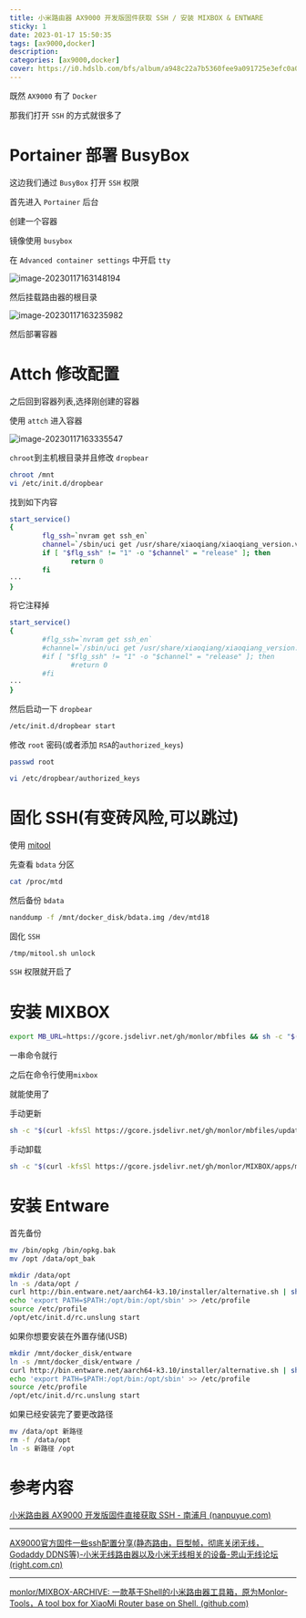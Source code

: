 ```yaml
---
title: 小米路由器 AX9000 开发版固件获取 SSH / 安装 MIXBOX & ENTWARE
sticky: 1
date: 2023-01-17 15:50:35
tags: [ax9000,docker]
description:
categories: [ax9000,docker]
cover: https://i0.hdslb.com/bfs/album/a948c22a7b5360fee9a091725e3efc0a0194c57b.png
---
```


既然 `AX9000` 有了 `Docker`

那我们打开 `SSH` 的方式就很多了

# Portainer 部署 BusyBox

这边我们通过 `BusyBox` 打开 `SSH` 权限

首先进入 `Portainer` 后台

创建一个容器

镜像使用 `busybox `

在 `Advanced container settings` 中开启 `tty`

![image-20230117163148194](https://i0.hdslb.com/bfs/album/81edeabda4659295baa48acda92b2c56a24a6715.png)

然后挂载路由器的根目录

![image-20230117163235982](https://i0.hdslb.com/bfs/album/35d1352d3f0a5f73e4949117c2282420c729d07a.png)

然后部署容器

# Attch 修改配置

之后回到容器列表,选择刚创建的容器

使用 `attch` 进入容器

![image-20230117163335547](https://i0.hdslb.com/bfs/album/737ea4d0b17873f32afc627b68640b758e699d93.png)

`chroot`到主机根目录并且修改 `dropbear`

```bash
chroot /mnt
vi /etc/init.d/dropbear
```

找到如下内容

```sh
start_service()
{
        flg_ssh=`nvram get ssh_en`
        channel=`/sbin/uci get /usr/share/xiaoqiang/xiaoqiang_version.version.CHANNEL`
        if [ "$flg_ssh" != "1" -o "$channel" = "release" ]; then
               return 0
        fi
···
}
```

将它注释掉

```sh
start_service()
{
        #flg_ssh=`nvram get ssh_en`
        #channel=`/sbin/uci get /usr/share/xiaoqiang/xiaoqiang_version.version.CHANNEL`
        #if [ "$flg_ssh" != "1" -o "$channel" = "release" ]; then
               #return 0
        #fi
···
}
```

然后启动一下 `dropbear`

```bash
/etc/init.d/dropbear start
```

修改 `root` 密码(或者添加 `RSA`的`authorized_keys`)

```bash
passwd root
```

```bash
vi /etc/dropbear/authorized_keys
```

# 固化 SSH(有变砖风险,可以跳过)

使用 [mitool][]

先查看 `bdata` 分区

```bash
cat /proc/mtd
```

然后备份 `bdata`

```bash
nanddump -f /mnt/docker_disk/bdata.img /dev/mtd18
```

固化 `SSH`

```bash
/tmp/mitool.sh unlock
```

`SSH` 权限就开启了

# 安装 MIXBOX

```bash
export MB_URL=https://gcore.jsdelivr.net/gh/monlor/mbfiles && sh -c "$(curl -kfsSl ${MB_URL}/install.sh)" && source /etc/profile &> /dev/null
```

一串命令就行

之后在命令行使用`mixbox`

就能使用了

手动更新

```bash
sh -c "$(curl -kfsSl https://gcore.jsdelivr.net/gh/monlor/mbfiles/update.sh)" && source /etc/profile &> /dev/null
```

手动卸载

```bash
sh -c "$(curl -kfsSl https://gcore.jsdelivr.net/gh/monlor/MIXBOX/apps/mixbox/scripts/uninstall.sh)" && source /etc/profile &> /dev/null
```

# 安装 Entware

首先备份

```bash
mv /bin/opkg /bin/opkg.bak
mv /opt /data/opt_bak
```

```bash
mkdir /data/opt
ln -s /data/opt /
curl http://bin.entware.net/aarch64-k3.10/installer/alternative.sh | sh
echo 'export PATH=$PATH:/opt/bin:/opt/sbin' >> /etc/profile
source /etc/profile
/opt/etc/init.d/rc.unslung start
```

如果你想要安装在外置存储(USB)

```bash
mkdir /mnt/docker_disk/entware
ln -s /mnt/docker_disk/entware /
curl http://bin.entware.net/aarch64-k3.10/installer/alternative.sh | sh
echo 'export PATH=$PATH:/opt/bin:/opt/sbin' >> /etc/profile
source /etc/profile
/opt/etc/init.d/rc.unslung start
```

如果已经安装完了要更改路径

```bash
mv /data/opt 新路径
rm -f /data/opt
ln -s 新路径 /opt
```

# 参考内容

[小米路由器 AX9000 开发版固件直接获取 SSH - 南浦月 (nanpuyue.com)](https://blog.nanpuyue.com/2022/056.html)

---

[AX9000官方固件一些ssh配置分享(静态路由，巨型帧，彻底关闭无线，Godaddy DDNS等)-小米无线路由器以及小米无线相关的设备-恩山无线论坛 (right.com.cn)](https://www.right.com.cn/FORUM/thread-7673021-1-1.html)

---

[monlor/MIXBOX-ARCHIVE: 一款基于Shell的小米路由器工具箱，原为Monlor-Tools，A tool box for XiaoMi Router base on Shell. (github.com)](https://github.com/monlor/MIXBOX-ARCHIVE)

[mitool]: https://github.com/paldier/ax3600_tool/releases	"mitool releases"
